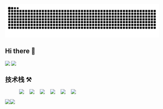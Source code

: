 <picture>
  <source media="(prefers-color-scheme: dark)" srcset="https://raw.githubusercontent.com/SouthernPenguin/SouthernPenguin/refs/heads/output/github-contribution-grid-snake-dark.svg" />
  <source media="(prefers-color-scheme: light)" srcset="https://raw.githubusercontent.com/SouthernPenguin/SouthernPenguin/refs/heads/output/github-contribution-grid-snake.svg" />
  <img alt="github-snake" src="https://raw.githubusercontent.com/SouthernPenguin/SouthernPenguin/refs/heads/output/github-contribution-grid-snake.svg" />
</picture> 


## Hi there 👋


<a href="https://juejin.cn/user/1996368848619005/posts" target="_blank"><img  align=center src="https://img.shields.io/badge/掘金-博客-%231677ff?style=flat"/></a>
<a href="https://gitee.com/maskpeople" target="_blank"><img  align=center src="https://img.shields.io/badge/码云-Gitee-%23c71d23?style=flat"/></a>

## 技术栈 ⚒️

<p align="left"> 
      &emsp;&emsp;&emsp;
      <!-- 前端 -->
      <a href=""><img src="https://img.shields.io/badge/Vue.js-35495e.svg?style=flat-square&logo=vue.js&logoColor=4FC08D" ></a>&emsp;
      <a href=""><img src="https://img.shields.io/badge/React-20232a.svg?style=flat-square&logo=react&logoColor=61DAFB" ></a>&emsp;
      <a href=""><img src="https://img.shields.io/badge/TypeScript-007ACC.svg?style=flat-square&logo=typescript&logoColor=white" ></a>&emsp;
      <a href=""><img src="https://img.shields.io/badge/Nest.js-E0234E.svg?style=flat-square&logo=nestjs&logoColor=white" ></a>&emsp;
      <a href=""><img src="https://img.shields.io/badge/Tailwind%20CSS-38B2AC.svg?style=flat-square&logo=tailwindcss&logoColor=white" ></a>&emsp;
      <a href=""><img src="https://img.shields.io/badge/Node.js-339933.svg?style=flat-square&logo=node.js&logoColor=white" ></a>
</p>

<img   height="200px"  align="left" src="https://github-readme-stats.vercel.app/api?username=SouthernPenguin&locale=cn&line_height=33&show_icons=true&hide=&theme=&rank_icon=default"/>
<img   height="200px" align="left" src="https://github-readme-stats.vercel.app/api/top-langs/?username=SouthernPenguin&locale=cn&line_height=33&theme=&langs_count=5&layout=compact"/>

 

